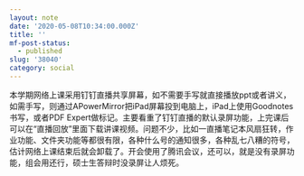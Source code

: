 ```yaml
---
layout: note
date: '2020-05-08T10:34:00.000Z'
title: ''
mf-post-status:
  - published
slug: '38040'
category: social
---
```

本学期网络上课采用钉钉直播共享屏幕，如不需要手写就直接播放ppt或者讲义，如需手写，则通过APowerMirror把iPad屏幕投到电脑上，iPad上使用Goodnotes书写，或者PDF Expert做标记。主要看重了钉钉直播的默认录屏功能，上完课后可以在“直播回放”里面下载讲课视频。问题不少，比如一直播笔记本风扇狂转，作业功能、文件夹功能等都很有限，各种什么号的通知很多，各种乱七八糟的符号，估计网络上课结束后就会卸载了。开会使用了腾讯会议，还可以，就是没有录屏功能，组会用还行，硕士生答辩时没录屏让人烦死。
